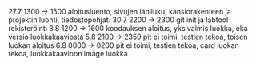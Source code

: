 27.7 1300 -> 1500 aloitusluento, sivujen läpiluku, kansiorakenteen ja projektin luonti, tiedostopohjat.
30.7 2200 -> 2300 git init ja labtool rekisteröinti
3.8  1200 -> 1600 koodauksen aloitus, yks valmis luokka, eka versio luokkakaaviosta
5.8  2100 -> 2359 pit ei toimi, testien tekoa, toisen luokan aloitus
6.8  0000 -> 0200 pit ei toimi, testien tekoa, card luokan tekoa, luokkakaavioon image luokka
